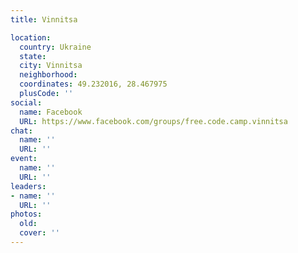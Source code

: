 ```yaml
---
title: Vinnitsa

location:
  country: Ukraine
  state: 
  city: Vinnitsa
  neighborhood: 
  coordinates: 49.232016, 28.467975
  plusCode: ''
social:
  name: Facebook
  URL: https://www.facebook.com/groups/free.code.camp.vinnitsa
chat:
  name: ''
  URL: ''
event:
  name: ''
  URL: ''
leaders:
- name: ''
  URL: ''
photos:
  old: 
  cover: ''
---
```

